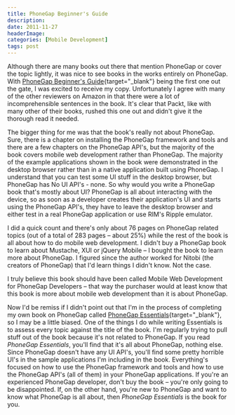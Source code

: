 ```yaml
---
title: PhoneGap Beginner's Guide
description: 
date: 2011-11-27
headerImage: 
categories: [Mobile Development]
tags: post
---
```


Although there are many books out there that mention PhoneGap or cover the topic lightly, it was nice to see books in the works entirely on PhoneGap. With [PhoneGap Beginner's Guide](https://amazon.com/gp/product/1849515360){target="_blank"} being the first one out the gate, I was excited to receive my copy. Unfortunately I agree with many of the other reviewers on Amazon in that there were a lot of incomprehensible sentences in the book. It's clear that Packt, like with many other of their books, rushed this one out and didn't give it the thorough read it needed.

The bigger thing for me was that the book's really not about PhoneGap. Sure, there is a chapter on installing the PhoneGap framework and tools and there are a few chapters on the PhoneGap API's, but the majority of the book covers mobile web development rather than PhoneGap. The majority of the example applications shown in the book were demonstrated in the desktop browser rather than in a native application built using PhoneGap. I understand that you can test some UI stuff in the desktop browser, but PhoneGap has No UI API's - none. So why would you write a PhoneGap book that's mostly about UI? PhoneGap is all about interacting with the device, so as soon as a developer creates their application's UI and starts using the PhoneGap API's, they have to leave the desktop browser and either test in a real PhoneGap application or use RIM's Ripple emulator.

I did a quick count and there's only about 76 pages on PhoneGap related topics (out of a total of 283 pages – about 25%) while the rest of the book is all about how to do mobile web development. I didn't buy a PhoneGap book to learn about Mustache, XUI or jQuery Mobile – I bought the book to learn more about PhoneGap. I figured since the author worked for Nitobi (the creators of PhoneGap) that I'd learn things I didn't know. Not the case.

I truly believe this book should have been called Mobile Web Development for PhoneGap Developers – that way the purchaser would at least know that this book is more about mobile web development than it is about PhoneGap.

Now I'd be remiss if I didn't point out that I'm in the process of completing my own book on PhoneGap called [PhoneGap Essentials](https://amazon.com/gp/product/1849515360){target="_blank"}, so I may be a little biased. One of the things I do while writing Essentials is to assess every topic against the title of the book. I'm regularly trying to pull stuff out of the book because it's not related to PhoneGap. If you read *PhoneGap Essentials*, you'll find that it's all about PhoneGap, nothing else. Since PhoneGap doesn't have any UI API's, you'll find some pretty horrible UI's in the sample applications I'm including in the book. Everything's focused on how to use the PhoneGap framework and tools and how to use the PhoneGap API's (all of them) in your PhoneGap applications. If you're an experienced PhoneGap developer, don't buy the book – you're only going to be disappointed. If, on the other hand, you're new to PhoneGap and want to know what PhoneGap is all about, then *PhoneGap Essentials* is the book for you.